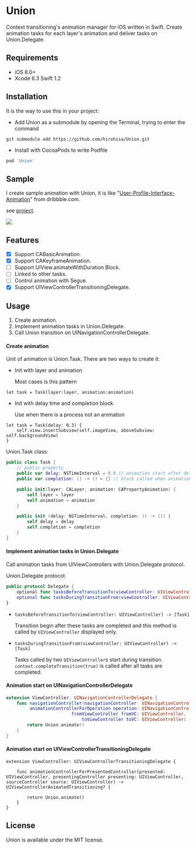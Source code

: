 Union
==========

Context transitioning's animation manager for iOS written in Swift.
Create animation tasks for each layer's animation and deliver tasks on Union.Delegate.

Requirements
----------

- iOS 8.0+
- Xcode 6.3 Swift 1.2

Installation
----------

It is the way to use this in your project:

- Add Union as a submodule by opening the Terminal, trying to enter the command
```
git submodule add https://github.com/hirohisa/Union.git
```

- Install with CocoaPods to write Podfile

```ruby
pod 'Union'
```

Sample
----------

I create sample animation with Union, it is like "[User-Profile-Interface-Animation](https://dribbble.com/shots/1744157-User-Profile-Interface-Animation)" from dribbble.com.

see [project](Example).


![ ](https://raw.github.com/hirohisa/Union/master/Gif/sample.gif)

Features
----------

- [x] Support CABasicAnimation.
- [x] Support CAKeyframeAnimation.
- [ ] Support UIView.animateWithDuration Block.
- [ ] Linked to other tasks.
- [ ] Control animation with Segue.
- [x] Support UIViewControllerTransitioningDelegate.

Usage
----------

1. Create animation.
2. Implement animation tasks in Union.Delegate.
3. Call Union transition on UINavigationControllerDelegate.


#### Create animation

Unit of animation is Union.Task. There are two ways to create it:

- Init with layer and animation

  Most cases is this pattern
```
let task = Task(layer:layer, animation:animation)
```

- Init with delay time and completion block

  Use when there is a process not an animation
```
let task = Task(delay: 0.3) {
    self.view.insertSubview(self.imageView, aboveSubview: self.backgroundView)
}
```


Union.Task class:

```swift
public class Task {
    // public property
    public var delay: NSTimeInterval = 0.0 // animation start after delay time
    public var completion: () -> () = {} // block called when animation is finished

    public init(layer: CALayer, animation: CAPropertyAnimation) {
        self.layer = layer
        self.animation = animation
    }

    public init (delay: NSTimeInterval, completion: () -> ()) {
        self.delay = delay
        self.completion = completion
    }
}
```

#### Implement animation tasks in Union.Delegate

Call animation tasks from UIViewControllers with Union.Delegate protocol.


Union.Delegate protocol:

```swift
public protocol Delegate {
    optional func tasksBeforeTransitionTo(viewController: UIViewController) -> [Task]
    optional func tasksDuringTransitionFrom(viewController: UIViewController) -> [Task]
}
```

- `tasksBeforeTransitionTo(viewController: UIViewController) -> [Task]`

  Transition begin after these tasks are completed and this method is called by `UIViewController` displayed only.

- `tasksDuringTransitionFrom(viewController: UIViewController) -> [Task]`

  Tasks called by two `UIViewController`s start during transition. `context.completeTransition(true)` is called after all tasks are completed.

#### Animation start on UINavigationControllerDelegate

```swift
extension ViewController: UINavigationControllerDelegate {
    func navigationController(navigationController: UINavigationController,
         animationControllerForOperation operation: UINavigationControllerOperation,
                         fromViewController fromVC: UIViewController,
                             toViewController toVC: UIViewController) -> UIViewControllerAnimatedTransitioning? {
        return Union.animate()
    }
}
```

#### Animation start on UIViewControllerTransitioningDelegate

```
extension ViewController: UIViewControllerTransitioningDelegate {

    func animationControllerForPresentedController(presented: UIViewController, presentingController presenting: UIViewController, sourceController source: UIViewController) -> UIViewControllerAnimatedTransitioning? {

        return Union.animate()
    }
}
```

License
----------

Union is available under the MIT license.

